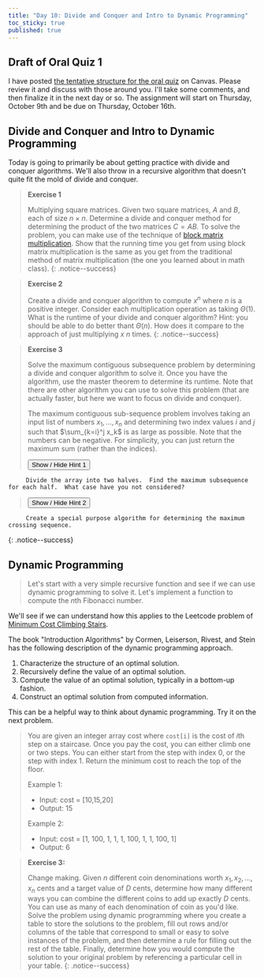 ```yaml
---
title: "Day 10: Divide and Conquer and Intro to Dynamic Programming"
toc_sticky: true
published: true
---
```


## Draft of Oral Quiz 1

I have posted [the tentative structure for the oral quiz](https://olin.instructure.com/courses/940/assignments/16951) on Canvas.  Please review it and discuss with those around you.  I'll take some comments, and then finalize it in the next day or so.  The assignment will start on Thursday, October 9th and be due on Thursday, October 16th.

## Divide and Conquer and Intro to Dynamic Programming

Today is going to primarily be about getting practice with divide and conquer algorithms.  We'll also throw in a recursive algorithm that doesn't quite fit the mold of divide and conquer.


> **Exercise 1**
>
> Multiplying square matrices.  Given two square matrices, $A$ and $B$, each of size $n \times n$.  Determine a divide and conquer method for determining the product of the two matrices $C = AB$.  To solve the problem, you can make use of the technique of [block matrix multiplication](https://en.wikipedia.org/wiki/Block_matrix#Block_matrix_multiplication).  Show that the running time you get from using block matrix multiplication is the same as you get from the traditional method of matrix multiplication (the one you learned about in math class).
{: .notice--success}


> **Exercise 2**
> 
> Create a divide and conquer algorithm to compute $x^n$ where $n$ is a positive integer.  Consider each multiplication operation as taking $\Theta(1)$.  What is the runtime of your divide and conquer algorithm?  Hint: you should be able to do better thant $\Theta(n)$.  How does it compare to the approach of just multiplying $x$ $n$ times.
{: .notice--success}

> **Exercise 3**
> 
> Solve the maximum contiguous subsequence problem by determining a divide and conquer algorithm to solve it.  Once you have the algorithm, use the master theorem to determine its runtime.  Note that there are other algorithm you can use to solve this problem (that are actually faster, but here we want to focus on divide and conquer).
> 
> The maximum contiguous sub-sequence problem involves taking an input list of numbers $x_1, \ldots, x_n$ and determining two index values $i$ and $j$ such that $\sum_{k=i}^j x_k$ is as large as possible.  Note that the numbers can be negative.  For simplicity, you can just return the maximum sum (rather than the indices).
> 
>    <button onclick="HideShowElement('HideShow1')">Show / Hide Hint 1</button>
>    <div id="HideShow1" style="display:none">
         Divide the array into two halves.  Find the maximum subsequence for each half.  What case have you not considered?
>    </div>
>    <button onclick="HideShowElement('HideShow2')">Show / Hide Hint 2</button>
>    <div id="HideShow2" style="display:none">
         Create a special purpose algorithm for determining the maximum crossing sequence.
>    </div>
{: .notice--success}

## Dynamic Programming

> Let's start with a very simple recursive function and see if we can use dynamic programming to solve it.  Let's implement a function to compute the $n$th Fibonacci number.

We'll see if we can understand how this applies to the Leetcode problem of [Minimum Cost Climbing Stairs](https://leetcode.com/problems/min-cost-climbing-stairs/description/).

The book "Introduction Algorithms" by Cormen, Leiserson, Rivest, and Stein has the following description of the dynamic programming approach.

1. Characterize the structure of an optimal solution.
2. Recursively define the value of an optimal solution.
3. Compute the value of an optimal solution, typically in a bottom-up fashion.
4. Construct an optimal solution from computed information.

This can be a helpful way to think about dynamic programming.  Try it on the next problem.

> You are given an integer array cost where ``cost[i]`` is the cost of $i$th step on a staircase. Once you pay the cost, you can either climb one or two steps.
> You can either start from the step with index 0, or the step with index 1.
> Return the minimum cost to reach the top of the floor.
> 
> Example 1:
>  - Input: cost = [10,15,20]
>  - Output: 15
>
> Example 2:
>   - Input: cost = [1, 100, 1, 1, 1, 100, 1, 1, 100, 1]
>   - Output: 6


> **Exercise 3:**
> 
> Change making.  Given $n$ different coin denominations worth $x_1, x_2, \ldots, x_n$ cents and a target value of $D$ cents, determine how many different ways you can combine the different coins to add up exactly $D$ cents.  You can use as many of each denomination of coin as you'd like.  Solve the problem using dynamic programming where you create a table to store the solutions to the problem, fill out rows and/or columns of the table that correspond to small or easy to solve instances of the problem, and then determine a rule for filling out the rest of the table.  Finally, determine how you would compute the solution to your original problem by referencing a particular cell in your table.
{: .notice--success}